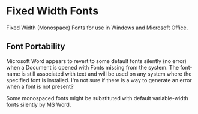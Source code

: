 # Fixed Width Fonts

Fixed Width (Monospace) Fonts for use in Windows and Microsoft Office.

## Font Portability

Microsoft Word appears to revert to some default fonts silently (no error) when a Document is opened with Fonts missing from the system. The font-name is still associated with text and will be used on any system where the specified font is installed. I'm not sure if there is a way to generate an error when a font is not present?

Some monospaced fonts might be substituted with default variable-width fonts silently by MS Word.
